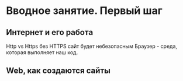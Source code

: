 # Вводное занятие. Первый шаг

## Интернет и его работа

Http vs Https
без HTTPS сайт будет небезопасным
Браузер - среда, которая выполняет наш код.

## Web, как создаются сайты
